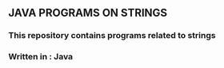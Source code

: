 ## JAVA PROGRAMS ON STRINGS

### This repository contains programs related to strings

### Written in : Java
